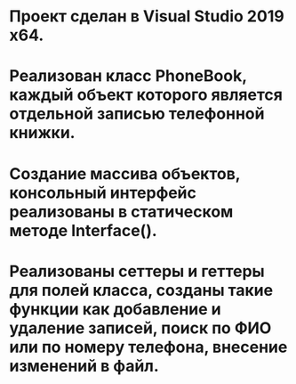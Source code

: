 # Проект сделан в Visual Studio 2019 x64. 
# Реализован класс PhoneBook, каждый объект которого является отдельной записью телефонной книжки.
# Создание массива объектов, консольный интерфейс реализованы в статическом методе Interface(). 
# Реализованы сеттеры и геттеры для полей класса, созданы такие функции как добавление и удаление записей, поиск по ФИО или по номеру телефона, внесение изменений в файл. 
